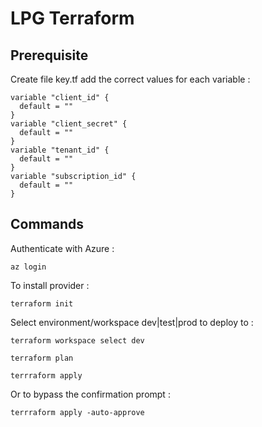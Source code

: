 # LPG Terraform

## Prerequisite

Create file key.tf add the correct values for each variable :
 
```
variable "client_id" {
  default = ""
}
variable "client_secret" {
  default = ""
}
variable "tenant_id" {
  default = ""
}
variable "subscription_id" {
  default = ""
}
``` 

## Commands

Authenticate with Azure :

``` az login ```

To install provider : 

```terraform init```

Select environment/workspace dev|test|prod to deploy to :
 
``` terraform workspace select dev ```

``` terraform plan ```

``` terrraform apply ```

Or to bypass the confirmation prompt  :

``` terrraform apply -auto-approve ```
